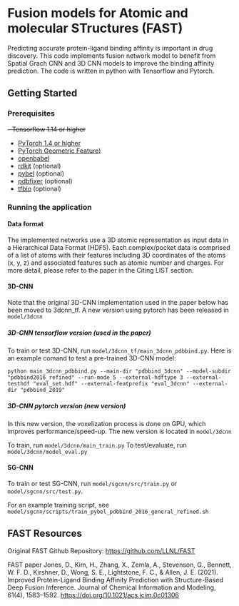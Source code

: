 # Fusion models for Atomic and molecular STructures (FAST)

Predicting accurate protein-ligand binding affinity is important in drug discovery. This code implements fusion network model to benefit from Spatial Grach CNN and 3D CNN models to improve the binding affinity prediction. The code is written in python with Tensorflow and Pytorch.  

 

 ## Getting Started

 ### Prerequisites

 ~~- Tensorflow 1.14 or higher~~
 - [PyTorch 1.4 or higher](https://pytorch.org)
 - [PyTorch Geometric Feature)](https://github.com/rusty1s/pytorch_geometric)
 - [openbabel](https://pypi.org/project/openbabel/)
 - [rdkit](rdkit.org) (optional)
 - [pybel](https://github.com/pybel/pybel)  (optional)
 - [pdbfixer](https://github.com/openmm/pdbfixer)  (optional)
 - [tfbio](https://gitlab.com/cheminfIBB/tfbio)  (optional)


 ### Running the application

 #### Data format

 The implemented networks use a 3D atomic representation as input data in a Hierarchical Data Format (HDF5). 
 Each complex/pocket data is comprised of a list of atoms with their features including 3D coordinates of the atoms (x, y, z) and associated features such as atomic number and charges. For more detail, please refer to the paper in the Citing LIST section.  


 #### 3D-CNN

 Note that the original 3D-CNN implementation used in the paper below has been moved to 3dcnn_tf. A new version using pytorch has been released in `model/3dcnn`


 ##### 3D-CNN tensorflow version (used in the paper)

 To train or test 3D-CNN, run `model/3dcnn_tf/main_3dcnn_pdbbind.py`. 
 Here is an example comand to test a pre-trained 3D-CNN model:

 ```
 python main_3dcnn_pdbbind.py --main-dir "pdbbind_3dcnn" --model-subdir "pdbbind2016_refined" --run-mode 5 --external-hdftype 3 --external-testhdf "eval_set.hdf" --external-featprefix "eval_3dcnn" --external-dir "pdbbind_2019"
 ```

 ##### 3D-CNN pytorch version (new version)

 In this new version, the voxelization process is done on GPU, which improves performance/speed-up. The new version is located in `model/3dcnn`

 To train, run `model/3dcnn/main_train.py`
 To test/evaluate, run `model/3dcnn/model_eval.py`


 #### SG-CNN

 To train or test SG-CNN, run `model/sgcnn/src/train.py` or `model/sgcnn/src/test.py`. 

 For an example training script, see `model/sgcnn/scripts/train_pybel_pdbbind_2016_general_refined.sh`





 ## FAST Resources

 Original FAST Github Repository: https://github.com/LLNL/FAST

 FAST paper
 Jones, D., Kim, H., Zhang, X., Zemla, A., Stevenson, G., Bennett, W. F. D., Kirshner, D., Wong, S. E., Lightstone, F. C., & Allen, J. E. (2021). Improved Protein-Ligand Binding Affinity Prediction with Structure-Based Deep Fusion Inference. Journal of Chemical Information and Modeling, 61(4), 1583–1592. https://doi.org/10.1021/acs.jcim.0c01306

 
